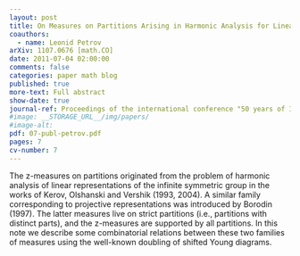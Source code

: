 ```yaml
---
layout: post
title: On Measures on Partitions Arising in Harmonic Analysis for Linear and Projective Characters of the Infinite Symmetric Group
coauthors:
  - name: Leonid Petrov
arXiv: 1107.0676 [math.CO]
date: 2011-07-04 02:00:00
comments: false
categories: paper math blog
published: true
more-text: Full abstract
show-date: true
journal-ref: Proceedings of the international conference "50 years of IITP"
#image: __STORAGE_URL__/img/papers/
#image-alt:
pdf: 07-publ-petrov.pdf
pages: 7
cv-number: 7
---
```


The z-measures on partitions originated from the problem of harmonic analysis of linear representations of the infinite symmetric group in the works of Kerov, Olshanski and Vershik (1993, 2004). A similar family corresponding to projective representations was introduced by Borodin (1997). The latter measures live on strict partitions (i.e., partitions with distinct parts), and the z-measures are supported by all partitions. In this note we describe some combinatorial relations between these two families of measures using the well-known doubling of shifted Young diagrams.
